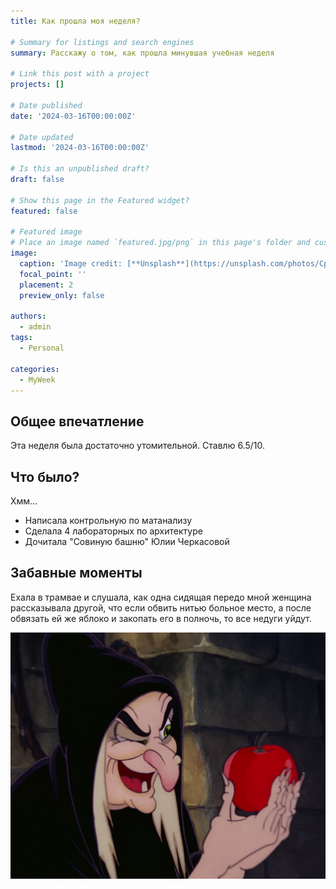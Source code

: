 ```yaml
---
title: Как прошла моя неделя?

# Summary for listings and search engines
summary: Расскажу о том, как прошла минувшая учебная неделя

# Link this post with a project
projects: []

# Date published
date: '2024-03-16T00:00:00Z'

# Date updated
lastmod: '2024-03-16T00:00:00Z'

# Is this an unpublished draft?
draft: false

# Show this page in the Featured widget?
featured: false

# Featured image
# Place an image named `featured.jpg/png` in this page's folder and customize its options here.
image:
  caption: 'Image credit: [**Unsplash**](https://unsplash.com/photos/CpkOjOcXdUY)'
  focal_point: ''
  placement: 2
  preview_only: false

authors:
  - admin
tags:
  - Personal

categories:
  - MyWeek
---
```


## Общее впечатление

Эта неделя была достаточно утомительной. Ставлю 6.5/10.

## Что было?

Хмм...

- Написала контрольную по матанализу
- Сделала 4 лабораторных по архитектуре
- Дочитала "Совиную башню" Юлии Черкасовой

## Забавные моменты

Ехала в трамвае и слушала, как одна сидящая передо мной женщина рассказывала другой, что если обвить нитью больное место, а после обвязать ей же яблоко и закопать его в полночь, то все недуги уйдут. 

![apple](apple)


